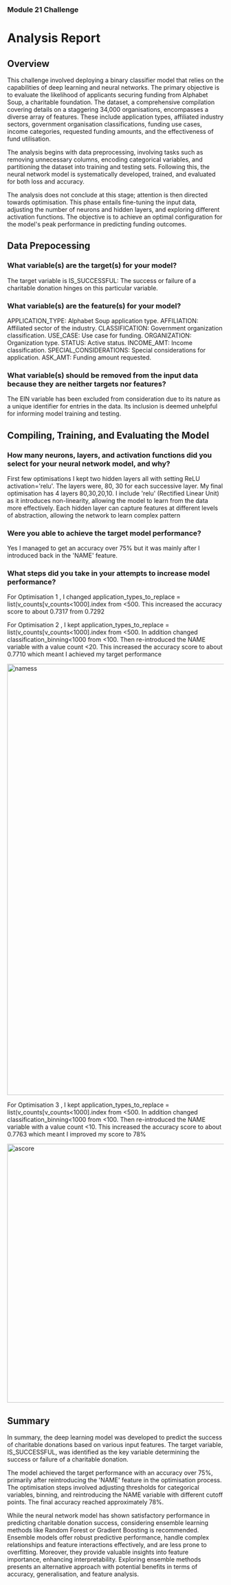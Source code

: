 ### Module 21 Challenge

# Analysis Report

## Overview 

This challenge involved deploying a binary classifier model that relies on the capabilities of deep learning and neural networks. The primary objective is to evaluate the likelihood of applicants securing funding from Alphabet Soup, a charitable foundation. The dataset, a comprehensive compilation covering details on a staggering 34,000 organisations, encompasses a diverse array of features. These include application types, affiliated industry sectors, government organisation classifications, funding use cases, income categories, requested funding amounts, and the effectiveness of fund utilisation.

The analysis begins with data preprocessing, involving tasks such as removing unnecessary columns, encoding categorical variables, and partitioning the dataset into training and testing sets. Following this, the neural network model is systematically developed, trained, and evaluated for both loss and accuracy.

The analysis does not conclude at this stage; attention is then directed towards optimisation. This phase entails fine-tuning the input data, adjusting the number of neurons and hidden layers, and exploring different activation functions. The objective is to achieve an optimal configuration for the model's peak performance in predicting funding outcomes.


## Data Prepocessing

### What variable(s) are the target(s) for your model?
The target variable is IS_SUCCESSFUL: The success or failure of a charitable donation hinges on this particular variable.

### What variable(s) are the feature(s) for your model?

APPLICATION_TYPE: Alphabet Soup application type.
AFFILIATION: Affiliated sector of the industry.
CLASSIFICATION: Government organization classification.
USE_CASE: Use case for funding.
ORGANIZATION: Organization type.
STATUS: Active status.
INCOME_AMT: Income classification.
SPECIAL_CONSIDERATIONS: Special considerations for application.
ASK_AMT: Funding amount requested.
 

### What variable(s) should be removed from the input data because they are neither targets nor features?

The EIN variable has been excluded from consideration due to its nature as a unique identifier for entries in the data. Its inclusion is deemed unhelpful for informing model training and testing.

## Compiling, Training, and Evaluating the Model

### How many neurons, layers, and activation functions did you select for your neural network model, and why?

First few optimisations I kept two hidden layers all with setting ReLU activation='relu'. The layers were, 80, 30 for each successive layer. My final optimisation has 4 layers 80,30,20,10. I include 'relu' (Rectified Linear Unit) as it introduces non-linearity, allowing the model to learn from the data more effectively. Each hidden layer can capture features at different levels of abstraction, allowing the network to learn complex pattern

### Were you able to achieve the target model performance?

Yes I managed to get an accuracy over 75% but it was mainly after I introduced back in the 'NAME' feature.

### What steps did you take in your attempts to increase model performance?

For Optimisation 1 , I changed application_types_to_replace = list(v_counts[v_counts<1000].index from <500. This increased the accuracy score to about 0.7317 from 0.7292

For Optimisation 2 , I kept application_types_to_replace = list(v_counts[v_counts<1000].index from <500. In addition changed classification_binning<1000 from <100. Then re-introduced the NAME variable with a value count <20. This increased the accuracy score to about 0.7710 which meant I achieved my target performance

<img width="1000" alt="namess" src="https://github.com/KajK0121/deep-learning-challenge/assets/140313204/b3bce9a7-347f-4097-918c-5e74d63d1c7c">

For Optimisation 3 , I kept application_types_to_replace = list(v_counts[v_counts<1000].index from <500. In addition changed classification_binning<1000 from <100. Then re-introduced the NAME variable with a value count <10. This increased the accuracy score to about 0.7763 which meant I improved my score to 78%

<img width="600" alt="ascore" src="https://github.com/KajK0121/deep-learning-challenge/assets/140313204/eac76cec-b068-4aaf-b01e-9ea5918b78d9">

## Summary 

In summary, the deep learning model was developed to predict the success of charitable donations based on various input features. The target variable, IS_SUCCESSFUL, was identified as the key variable determining the success or failure of a charitable donation.

The model achieved the target performance with an accuracy over 75%, primarily after reintroducing the 'NAME' feature in the optimisation process. The optimisation steps involved adjusting thresholds for categorical variables, binning, and reintroducing the NAME variable with different cutoff points. The final accuracy reached approximately 78%.

While the neural network model has shown satisfactory performance in predicting charitable donation success, considering ensemble learning methods like Random Forest or Gradient Boosting is recommended. Ensemble models offer robust predictive performance, handle complex relationships and feature interactions effectively, and are less prone to overfitting. Moreover, they provide valuable insights into feature importance, enhancing interpretability. Exploring ensemble methods presents an alternative approach with potential benefits in terms of accuracy, generalisation, and feature analysis.



